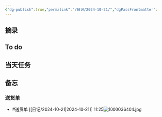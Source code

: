 ```yaml
---
{"dg-publish":true,"permalink":"/日记/2024-10-21/","dgPassFrontmatter":true}
---
```



## 摘录


## To do


## 当天任务



## 备忘


### 送货单
- #送货单 [[日记/2024-10-21\|2024-10-21]] 11:25![1000036404.jpg](/img/user/%E9%99%84%E4%BB%B6/1000036404.jpg)
